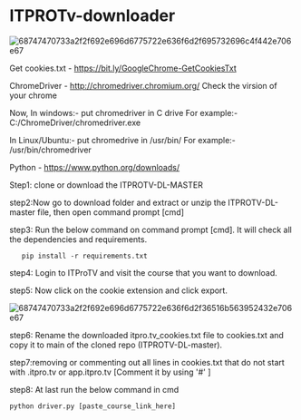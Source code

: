 # ITPROTv-downloader

![68747470733a2f2f692e696d6775722e636f6d2f695732696c4f442e706e67](https://user-images.githubusercontent.com/89593059/141672884-43fac4e1-f115-47dd-9fc2-5f6e4604dca5.png)

Get cookies.txt - https://bit.ly/GoogleChrome-GetCookiesTxt

ChromeDriver - http://chromedriver.chromium.org/ 
Check the virsion of your chrome

Now,
In windows:- put chromedriver in C drive
For example:- C:/ChromeDriver/chromedriver.exe

In Linux/Ubuntu:- put chromedrive in /usr/bin/
For example:- /usr/bin/chromedriver


Python - https://www.python.org/downloads/

Step1: clone or download the ITPROTV-DL-MASTER

step2:Now  go to download folder  and extract or unzip the ITPROTV-DL-master file, then open command prompt [cmd]

step3: Run the below command on command prompt [cmd]. It will check all the dependencies and requirements.

       pip install -r requirements.txt
       
step4: Login to ITProTV and visit the course that you want to download.

step5: Now click on the cookie extension and click export.

![68747470733a2f2f692e696d6775722e636f6d2f36516b563952432e706e67](https://user-images.githubusercontent.com/89593059/141672932-d493d64e-1ddb-4fec-8792-4c5d2888d0be.png)

step6: Rename the downloaded itpro.tv_cookies.txt file to cookies.txt and copy it to main of the cloned repo (ITPROTV-DL-master).

step7:removing or commenting out all lines in cookies.txt that do not start with .itpro.tv or app.itpro.tv
      [Comment it by using '#' ] 
      
step8: At last run the below command in cmd

    python driver.py [paste_course_link_here]      

